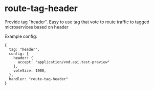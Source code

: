 # route-tag-header
Provide tag "header". Easy to use tag that vote to route traffic to tagged microservices based on header


Example config: 
```
{
  tag: "header",
  config: {
    header: {
      accept: "application/vnd.api.test-preview"
    },
    voteSize: 1000,
  },
  handler: "route-tag-header"
}
```

